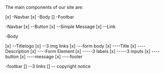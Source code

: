 The main components of our site are:

[x] -Navbar
[x] -Body
[] -Footbar

-Navbar
[x] --Button
[x] --Simple Message
[x] --Link

-Body

[x] --Titlelogo
[x] --3 img links
[x] ---form body
[x] ----Title
[x] ----Description
[x] ----Form Element
[x] -----3 labels
[x] -----3 inputs
[x] ----button
[x] ----message
[x] ----footer

-footbar
[] --3 links
[] -- copyright notice
